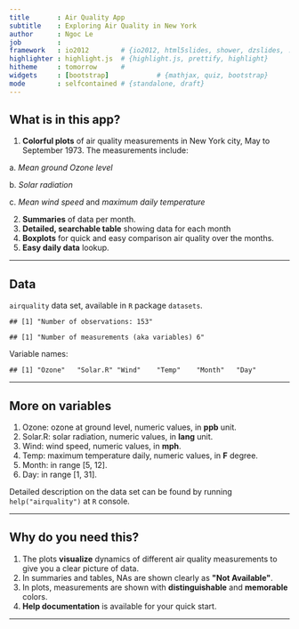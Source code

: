 ```yaml
---
title       : Air Quality App
subtitle    : Exploring Air Quality in New York
author      : Ngoc Le
job         : 
framework   : io2012        # {io2012, html5slides, shower, dzslides, ...}
highlighter : highlight.js  # {highlight.js, prettify, highlight}
hitheme     : tomorrow      # 
widgets     : [bootstrap]            # {mathjax, quiz, bootstrap}
mode        : selfcontained # {standalone, draft}
---
```


## What is in this app?
1. __Colorful plots__ of air quality measurements in New York city, May to September 1973. The measurements include:
  
  a. _Mean ground Ozone level_
  
  b. _Solar radiation_
  
  c. _Mean wind speed_ and _maximum daily temperature_

2. __Summaries__  of data per month.
3. __Detailed, searchable table__ showing data for each month
3. __Boxplots__ for quick and easy comparison air quality over the months. 
4. __Easy daily data__ lookup.

--- 

##  Data
`airquality` data set, available in `R` package `datasets`. 

```
## [1] "Number of observations: 153"
```

```
## [1] "Number of measurements (aka variables) 6"
```

Variable names:

```
## [1] "Ozone"   "Solar.R" "Wind"    "Temp"    "Month"   "Day"
```

---

## More on variables

1. Ozone: ozone at ground level, numeric values, in __ppb__ unit.
2. Solar.R: solar radiation, numeric values, in __lang__ unit.
3. Wind: wind speed,  numeric values, in __mph__.
4. Temp: maximum temperature daily, numeric values, in __F__ degree. 
5. Month: in range [5, 12].
6. Day: in range [1, 31].

Detailed description on the data set can be found by running `help("airquality")` at `R` console. 

---

## Why do you need this?

1. The plots __visualize__ dynamics of different air quality measurements to give you a clear picture of data. 
2. In summaries and tables, NAs are shown clearly as __"Not Available"__.
3. In plots, measurements are shown with __distinguishable__ and __memorable__ colors.
4. __Help documentation__ is available for your quick start.

---

